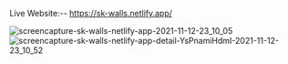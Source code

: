 Live Website:-- https://sk-walls.netlify.app/

![screencapture-sk-walls-netlify-app-2021-11-12-23_10_05](https://user-images.githubusercontent.com/60726609/141511166-e50263a9-9a82-4003-8e3a-3c2f3e87e892.jpg)
![screencapture-sk-walls-netlify-app-detail-YsPnamiHdmI-2021-11-12-23_10_52](https://user-images.githubusercontent.com/60726609/141511174-6bf81ca6-5597-47e1-b816-be44359cc48f.png)
